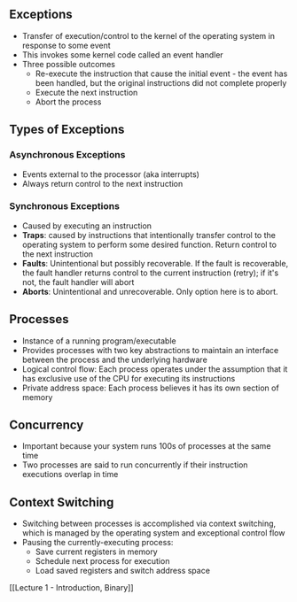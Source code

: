 
## Exceptions
- Transfer of execution/control to the kernel of the operating system in response to some event
- This invokes some kernel code called an event handler
- Three possible outcomes
	- Re-execute the instruction that cause the initial event - the event has been handled, but the original instructions did not complete properly
	- Execute the next instruction
	- Abort the process

## Types of Exceptions

### Asynchronous Exceptions
- Events external to the processor (aka interrupts)
- Always return control to the next instruction

### Synchronous Exceptions
- Caused by executing an instruction
- **Traps**: caused by instructions that intentionally transfer control to the operating system to perform some desired function. Return control to the next instruction
- **Faults**: Unintentional but possibly recoverable. If the fault is recoverable, the fault handler returns control to the current instruction (retry); if it's not, the fault handler will abort
- **Aborts**: Unintentional and unrecoverable. Only option here is to abort.

## Processes
- Instance of a running program/executable
- Provides processes with two key abstractions to maintain an interface between the process and the underlying hardware
- Logical control flow: Each process operates under the assumption that it has exclusive use of the CPU for executing its instructions
- Private address space: Each process believes it has its own section of memory

## Concurrency
- Important because your system runs 100s of processes at the same time 
- Two processes are said to run concurrently if their instruction executions overlap in time

## Context Switching
- Switching between processes is accomplished via context switching, which is managed by the operating system and exceptional control flow
- Pausing the currently-executing process:
	- Save current registers in memory
	- Schedule next process for execution
	- Load saved registers and switch address space


[[Lecture 1 - Introduction, Binary]]